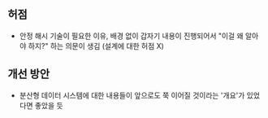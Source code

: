 ## 허점

- 안정 해시 기술이 필요한 이유, 배경 없이 갑자기 내용이 진행되어서 "이걸 왜 알아야 하지?" 하는 의문이 생김 (설계에 대한 허점 X)

## 개선 방안

- 분산형 데이터 시스템에 대한 내용들이 앞으로도 쭉 이어질 것이라는 '개요'가 있었다면 좋았을 듯
